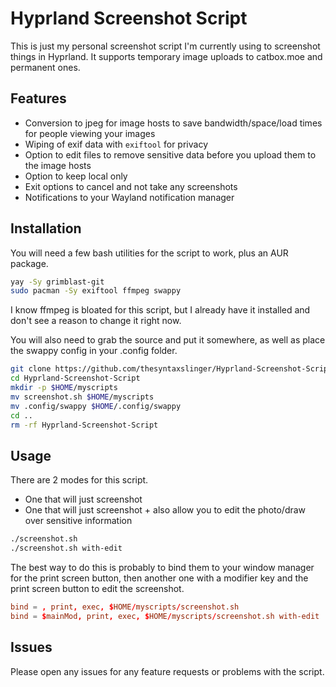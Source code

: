 # Hyprland Screenshot Script
This is just my personal screenshot script I'm currently using to screenshot things in Hyprland.
It supports temporary image uploads to catbox.moe and permanent ones.

## Features
- Conversion to jpeg for image hosts to save bandwidth/space/load times for people viewing your images
- Wiping of exif data with `exiftool` for privacy
- Option to edit files to remove sensitive data before you upload them to the image hosts
- Option to keep local only
- Exit options to cancel and not take any screenshots
- Notifications to your Wayland notification manager

## Installation
You will need a few bash utilities for the script to work, plus an AUR package.
```bash
yay -Sy grimblast-git
sudo pacman -Sy exiftool ffmpeg swappy
```
I know ffmpeg is bloated for this script, but I already have it installed and don't see a reason to change it right now.

You will also need to grab the source and put it somewhere, as well as place the swappy config in your .config folder.
```bash
git clone https://github.com/thesyntaxslinger/Hyprland-Screenshot-Script
cd Hyprland-Screenshot-Script
mkdir -p $HOME/myscripts
mv screenshot.sh $HOME/myscripts
mv .config/swappy $HOME/.config/swappy
cd ..
rm -rf Hyprland-Screenshot-Script
```


## Usage
There are 2 modes for this script.
- One that will just screenshot
- One that will just screenshot + also allow you to edit the photo/draw over sensitive information

```bash
./screenshot.sh
./screenshot.sh with-edit
```

The best way to do this is probably to bind them to your window manager for the print screen button, then another one with a modifier key and the print screen button to edit the screenshot.

```conf
bind = , print, exec, $HOME/myscripts/screenshot.sh
bind = $mainMod, print, exec, $HOME/myscripts/screenshot.sh with-edit
```

## Issues
Please open any issues for any feature requests or problems with the script.
